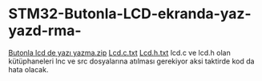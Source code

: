 # STM32-Butonla-LCD-ekranda-yaz-yazd-rma-
[Butonla lcd de yazı yazma.zip](https://github.com/mevluttcakirr/STM32-Butonla-LCD-ekranda-yaz-yazd-rma-/files/6522888/Butonla.lcd.de.yazi.yazma.zip)
[Lcd.c.txt](https://github.com/mevluttcakirr/STM32-Butonla-LCD-ekranda-yaz-yazd-rma-/files/6522926/Lcd.c.txt)
[Lcd.h.txt](https://github.com/mevluttcakirr/STM32-Butonla-LCD-ekranda-yaz-yazd-rma-/files/6522927/Lcd.h.txt)
lcd.c ve lcd.h olan kütüphaneleri  lnc ve src dosyalarına atılması gerekiyor  aksi taktirde  kod da hata olacak.
